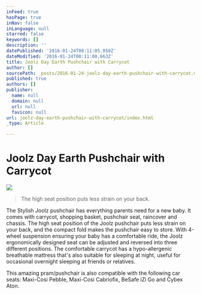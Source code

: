 ```yaml
---
inFeed: true
hasPage: true
inNav: false
inLanguage: null
starred: false
keywords: []
description: ''
datePublished: '2016-01-24T00:11:05.050Z'
dateModified: '2016-01-24T00:11:00.663Z'
title: Joolz Day Earth Pushchair with Carrycot
author: []
sourcePath: _posts/2016-01-24-joolz-day-earth-pushchair-with-carrycot.md
published: true
authors: []
publisher:
  name: null
  domain: null
  url: null
  favicon: null
url: joolz-day-earth-pushchair-with-carrycot/index.html
_type: Article

---
```

# Joolz Day Earth Pushchair with Carrycot
![](https://s3-us-west-2.amazonaws.com/the-grid-img/p/a96c191620b02b00d773505ec77f56fcb53c6980.jpg)

> The high seat position puts less strain on your back.

The Stylish Joolz pushchair has everything parents need for a new baby. It comes with carrycot, shopping basket, pushchair seat, raincover and chassis. The high seat position of the Joolz pushchair puts less strain on your back, and the compact fold makes the pushchair easy to store. With 4-wheel suspension ensuring your baby has a comfortable ride, the Joolz ergonomically designed seat can be adjusted and reversed into three different positions. The comfortable carrycot has a hypo-allergenic breathable mattress that's also suitable for sleeping at night, useful for occasional overnight sleeping at friends or relatives.

This amazing pram/pushchair is also compatible with the following car seats: Maxi-Cosi Pebble, Maxi-Cosi Cabriofix, BeSafe iZi Go and Cybex Aton.
